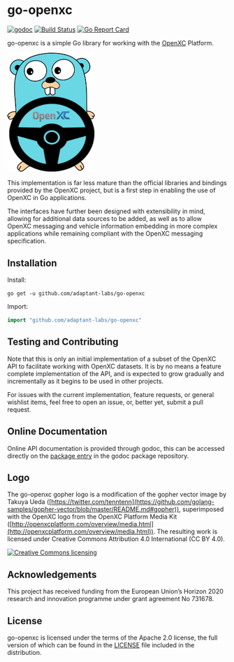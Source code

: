 # go-openxc

[![godoc](https://godoc.org/github.com/adaptant-labs/go-openxc?status.svg)](http://godoc.org/github.com/adaptant-labs/go-openxc)
[![Build Status](https://travis-ci.com/adaptant-labs/go-openxc.svg?branch=master)](https://travis-ci.com/adaptant-labs/go-openxc)
[![Go Report Card](https://goreportcard.com/badge/github.com/adaptant-labs/go-openxc)](https://goreportcard.com/report/github.com/adaptant-labs/go-openxc)

go-openxc is a simple Go library for working with the [OpenXC](https://github.com/openxc) Platform.

<img src="https://raw.githubusercontent.com/adaptant-labs/go-openxc/master/go-openxc-logo.png" width="200">

This implementation is far less mature than the official libraries and bindings
provided by the OpenXC project, but is a first step in enabling the use of
OpenXC in Go applications.

The interfaces have further been designed with extensibility in mind, allowing
for additional data sources to be added, as well as to allow OpenXC messaging
and vehicle information embedding in more complex applications while remaining
compliant with the OpenXC messaging specification.

## Installation

Install:

```shell
go get -u github.com/adaptant-labs/go-openxc
```

Import:

```go
import "github.com/adaptant-labs/go-openxc"
```

## Testing and Contributing

Note that this is only an initial implementation of a subset of the OpenXC API
to facilitate working with OpenXC datasets. It is by no means a feature complete
implementation of the API, and is expected to grow gradually and incrementally
as it begins to be used in other projects.

For issues with the current implementation, feature requests, or general
wishlist items, feel free to open an issue, or, better yet, submit a pull
request.

## Online Documentation

Online API documentation is provided through godoc, this can be accessed
directly on the [package entry](https://godoc.org/github.com/adaptant-labs/go-openxc)
in the godoc package repository.

## Logo

The go-openxc gopher logo is a modification of the gopher vector image by Takuya Ueda ([https://twitter.com/tenntenn](https://github.com/golang-samples/gopher-vector/blob/master/README.md#gopher)), superimposed with the OpenXC logo from the OpenXC Platform Media Kit ([http://openxcplatform.com/overview/media.html](http://openxcplatform.com/overview/media.html)). The resulting work is licensed under Creative Commons Attribution 4.0 International (CC BY 4.0).

<a rel="license" href="http://creativecommons.org/licenses/by/4.0/deed.en">
	<img alt="Creative Commons licensing" style="border-width:0" src="http://i.creativecommons.org/l/by/4.0/88x31.png" />
</a>

## Acknowledgements

This project has received funding from the European Union’s Horizon 2020 research and innovation programme under grant agreement No 731678.

## License

go-openxc is licensed under the terms of the Apache 2.0 license, the full
version of which can be found in the [LICENSE](https://raw.githubusercontent.com/adaptant-labs/go-openxc/master/LICENSE)
file included in the distribution.

